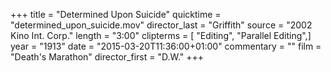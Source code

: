 +++
title = "Determined Upon Suicide"
quicktime = "determined_upon_suicide.mov"
director_last = "Griffith"
source = "2002 Kino Int. Corp."
length = "3:00"
clipterms = [ "Editing", "Parallel Editing",]
year = "1913"
date = "2015-03-20T11:36:00+01:00"
commentary = ""
film = "Death's Marathon"
director_first = "D.W."
+++

